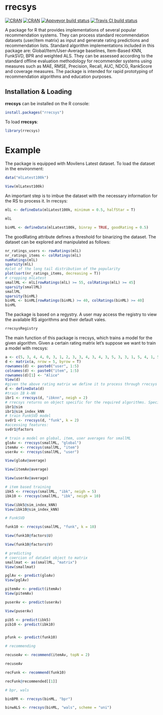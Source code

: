 # rrecsys 
[![CRAN](http://www.r-pkg.org/badges/version/rrecsys)](https://cran.r-project.org/web/packages/rrecsys/index.html)
[![CRAN](http://cranlogs.r-pkg.org/badges/rrecsys)](https://cran.r-project.org/web/packages/rrecsys/index.html)
[![Appveyor build status](https://ci.appveyor.com/api/projects/status/j0504s5kapv95xe5?svg=true)](https://ci.appveyor.com/project/ludovikcoba/rrecsys)
[![Travis CI build status](https://travis-ci.org/ludovikcoba/rrecsys.svg?branch=master)](https://travis-ci.org/ludovikcoba/rrecsys)

A package for R that provides implementations of several popular recommendation systems. They can process standard recommendation datasets (user/item matrix) as input and generate rating predictions and recommendation lists.  Standard algorithm implementations included in this package are: Global/Item/User-Average baselines, Item-Based KNN, FunkSVD, BPR and weighted ALS. They can be assessed according to the standard offline evaluation methodology for recommender systems using measures such as MAE, RMSE, Precision, Recall, AUC, NDCG, RankScore and coverage measures. The package is intended for rapid prototyping of recommendation algorithms and education purposes. 

## Installation & Loading

**rrecsys** can be installed on the R console:
```R
install.packages("rrecsys")
```

To load **rrecsys**:
```R
library(rrecsys)
```

# Example
The package is equipped with Movilens Latest dataset. To load the dataset in the environment:
```R
data("mlLatest100k")

View(mlLatest100k)
```
An important step is to imbue the dataset with the necessary information for the RS to process it. In rrecsys:
```R
mlL <- defineData(mlLatest100k, minimum = 0.5, halfStar = T)

mlL

binML <- defineData(mlLatest100k, binray = TRUE, goodRating = 0.5)
```
The goodRating attribute defines a threshold for binarizing the dataset.
The dataset can be explored and manipulated as follows:
```R
nr_ratings_users <- rowRatings(mlL)
nr_ratings_items <- colRatings(mlL)
numRatings(mlL)
sparsity(mlL)
#plot of the long tail distribution of the popularity
plot(sort(nr_ratings_items, decreasing = T))
# cropping mlLatest 
smallML <- mlL[rowRatings(mlL) >= 55, colRatings(mlL) >= 45]
sparsity(smallML)
smallML
sparsity(binML)
binML <- binML[rowRatings(binML) >= 40, colRatings(binML) >= 40]
binML
```

The package is based on a regystry. A user may access the registry to view the available RS algorithms and their default vales.
```R
rrecsysRegistry
```

The main function of this package is rrecsys, which trains a model for the given algorithm. Given a certain rating matrix let’s suppose we want to train a model with rrecsys:
```R
a <- c(5, 3, 4, 4, 0, 3, 1, 2, 3, 3, 4, 3, 4, 3, 5, 3, 3, 1, 5, 4, 1, 5, 5, 2, 1)
d <- matrix(a, nrow = 5, byrow = T)
rownames(d) <- paste0("user", 1:5)
colnames(d) <- paste0("item", 1:5)
rownames(d)[1] <- "Alice"
View(d)
#given the above rating matrix we define it to process through rrecsys
d <- defineData(d)
#train IB k-NN
ibr1 <- rrecsys(d, "ibknn", neigh = 2)
# rrecsys returns on object specific for the required algorithms. Specific elements of the algorithm will be returned as slots.
ibr1@sim
ibr1@sim_index_kNN
# train FunkSVD model
svdr1 <- rrecsys(d, "funk", k = 2)
#accessing features:
svdr1@factors

# train a model on global, item, user averages for smallML
gloAv <- rrecsys(smallML, "global")
itemAv <- rrecsys(smallML, "item")
userAv <- rrecsys(smallML, "user")

View(gloAv@average)

View(itemAv@average)

View(userAv@average)

# item based training
ibk5 <- rrecsys(smallML, "ibk", neigh = 5)
ibk10 <- rrecsys(smallML, "ibk", neigh = 10)

View(ibk5@sim_index_kNN)
View(ibk10@sim_index_kNN)

# FunkSVD

funk10 <- rrecsys(smallML, "funk", k = 10)

View(funk10@factors$U)

View(funk10@factors$V)

# predicting
# coercion of dataSet object to matrix
smallmat <- as(smallML, "matrix")
View(smallmat)

pglAv <- predict(gloAv)
View(pglAv)

pitemAv <- predict(itemAv)
View(pitemAv)

puserAv <- predict(userAv)

View(puserAv)

pib5 <- predict(ibk5)
pib10 <- predict(ibk10)


pfunk <- predict(funk10)

# recommending

recuseAv <- recommend(itemAv, topN = 2)

recuseAv

recFunk <- recommend(funk10)

recFunk@recommended[[1]]

# bpr, wals

binBPR <- rrecsys(binML, "bpr")

binwALS <- rrecsys(binML, "wals", scheme = "uni")
```
